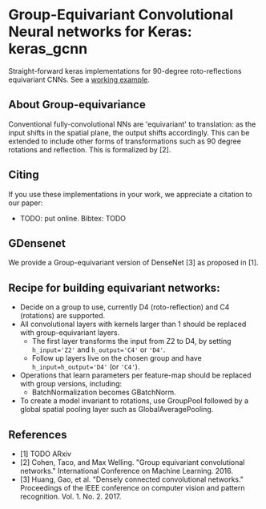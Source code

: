 # Group-Equivariant Convolutional Neural networks for Keras: keras_gcnn
Straight-forward keras implementations for 90-degree roto-reflections equivariant CNNs. See a [working example](https://github.com/basveeling/keras-gcnn/blob/master/examples/g_densnet_cifar.py).
## About Group-equivariance
Conventional fully-convolutional NNs are 'equivariant' to translation: as the input shifts in the spatial plane, the output shifts accordingly. This can be extended to include other forms of transformations such as 90 degree rotations and reflection. This is formalized by [2].

## Citing
If you use these implementations in your work, we appreciate a citation to our paper:
- TODO: put online.
Bibtex: TODO

## GDensenet
We provide a Group-equivariant version of DenseNet [3] as proposed in [1].

## Recipe for building equivariant networks:
- Decide on a group to use, currently D4 (roto-reflection) and C4 (rotations) are supported.
- All convolutional layers with kernels larger than 1 should be replaced with group-equivariant layers.
    - The first layer transforms the input from Z2 to D4, by setting `h_input='Z2'` and `h_output='C4'` or `'D4'`.
    - Follow up layers live on the chosen group and have `h_input=h_output='D4'` (or `'C4'`).
- Operations that learn parameters per feature-map should be replaced with group versions, including:
    - BatchNormalization becomes GBatchNorm.
- To create a model invariant to rotations, use GroupPool followed by a global spatial pooling layer such as GlobalAveragePooling.

## References
- [1] TODO ARxiv
- [2] Cohen, Taco, and Max Welling. "Group equivariant convolutional networks." International Conference on Machine Learning. 2016.
- [3] Huang, Gao, et al. "Densely connected convolutional networks." Proceedings of the IEEE conference on computer vision and pattern recognition. Vol. 1. No. 2. 2017.
